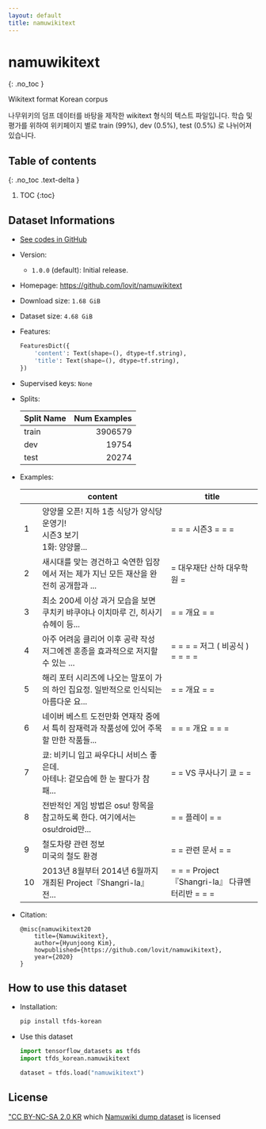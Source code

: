 ```yaml
---
layout: default
title: namuwikitext
---
```


# namuwikitext
{: .no_toc }

Wikitext format Korean corpus

나무위키의 덤프 데이터를 바탕을 제작한 wikitext 형식의 텍스트 파일입니다.
학습 및 평가를 위하여 위키페이지 별로 train (99%), dev (0.5%), test (0.5%) 로 나뉘어져있습니다.

## Table of contents
{: .no_toc .text-delta }

1. TOC
{:toc}

## Dataset Informations

* [See codes in GitHub](https://github.com/jeongukjae/tfds-korean/blob/main/tfds_korean/namuwikitext/namuwikitext.py)
* Version:
  * `1.0.0` (default): Initial release.
* Homepage: <https://github.com/lovit/namuwikitext>
* Download size: `1.68 GiB`
* Dataset size: `4.68 GiB`
* Features:

  ```python
  FeaturesDict({
      'content': Text(shape=(), dtype=tf.string),
      'title': Text(shape=(), dtype=tf.string),
  })
  ```

* Supervised keys: `None`
* Splits:

  | Split Name | Num Examples        |
  |------------|--------------------:|
  |train  |3906579|
  |dev  |19754|
  |test  |20274|

* Examples:

  | |content|title|
  |---|---|---|
  |1|양양몰 오픈! 지하 1층 식당가 양식당 운영기!<br>시즌3 보기<br>1화: 양양몰...|= = = 시즌3 = = =|
  |2|새시대를 맞는 경건하고 숙연한 입장에서 저는 제가 지닌 모든 재산을 완전히 공개함과 ...|= 대우재단 산하 대우학원 =|
  |3|최소 200세 이상 과거 모습을 보면 쿠치키 뱌쿠야나 이치마루 긴, 히사기 슈헤이 등...|= = 개요 = =|
  |4|아주 어려움 클리어 이후 공략 작성<br>저그에겐 혼종을 효과적으로 저지할 수 있는 ...|= = = = 저그 ( 비공식 ) = = = =|
  |5|해리 포터 시리즈에 나오는 말포이 가의 하인 집요정. 일반적으로 인식되는 아름다운 요...|= = 개요 = =|
  |6|네이버 베스트 도전만화 연재작 중에서 특히 잠재력과 작품성에 있어 주목할 만한 작품들...|= = = 개요 = = =|
  |7|쿄: 비키니 입고 싸우다니 서비스 좋은데.<br>아테나: 겉모습에 한 눈 팔다가 참패...|= = VS 쿠사나기 쿄 = =|
  |8|전반적인 게임 방법은 osu! 항목을 참고하도록 한다. 여기에서는 osu!droid만...|= = 플레이 = =|
  |9|철도차량 관련 정보<br>미국의 철도 환경|= = 관련 문서 = =|
  |10|2013년 8월부터 2014년 6월까지 개최된 Project『Shangri-la』 전...|= = = Project『Shangri-la』 다큐멘터리반 = = =|

* Citation:

  ```text
  @misc{namuwikitext20
      title={Namuwikitext},
      author={Hyunjoong Kim},
      howpublished={https://github.com/lovit/namuwikitext},
      year={2020}
  }
  ```

## How to use this dataset

* Installation:

  ```sh
  pip install tfds-korean
  ```

* Use this dataset

  ```python
  import tensorflow_datasets as tfds
  import tfds_korean.namuwikitext

  dataset = tfds.load("namuwikitext")
  ```

## License

["CC BY-NC-SA 2.0 KR](https://creativecommons.org/licenses/by-nc-sa/2.0/kr/") which [Namuwiki dump dataset](https://namu.wiki/w/%EB%82%98%EB%AC%B4%EC%9C%84%ED%82%A4:%EB%8D%B0%EC%9D%B4%ED%84%B0%EB%B2%A0%EC%9D%B4%EC%8A%A4%20%EB%8D%A4%ED%94%84) is licensed
